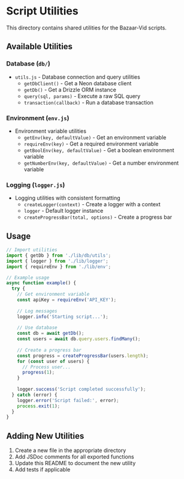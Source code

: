 # Script Utilities

This directory contains shared utilities for the Bazaar-Vid scripts.

## Available Utilities

### Database (`db/`)
- `utils.js` - Database connection and query utilities
  - `getDbClient()` - Get a Neon database client
  - `getDb()` - Get a Drizzle ORM instance
  - `query(sql, params)` - Execute a raw SQL query
  - `transaction(callback)` - Run a database transaction

### Environment (`env.js`)
- Environment variable utilities
  - `getEnv(key, defaultValue)` - Get an environment variable
  - `requireEnv(key)` - Get a required environment variable
  - `getBoolEnv(key, defaultValue)` - Get a boolean environment variable
  - `getNumberEnv(key, defaultValue)` - Get a number environment variable

### Logging (`logger.js`)
- Logging utilities with consistent formatting
  - `createLogger(context)` - Create a logger with a context
  - `logger` - Default logger instance
  - `createProgressBar(total, options)` - Create a progress bar

## Usage

```javascript
// Import utilities
import { getDb } from './lib/db/utils';
import { logger } from './lib/logger';
import { requireEnv } from './lib/env';

// Example usage
async function example() {
  try {
    // Get environment variable
    const apiKey = requireEnv('API_KEY');
    
    // Log messages
    logger.info('Starting script...');
    
    // Use database
    const db = await getDb();
    const users = await db.query.users.findMany();
    
    // Create a progress bar
    const progress = createProgressBar(users.length);
    for (const user of users) {
      // Process user...
      progress(1);
    }
    
    logger.success('Script completed successfully');
  } catch (error) {
    logger.error('Script failed:', error);
    process.exit(1);
  }
}
```

## Adding New Utilities

1. Create a new file in the appropriate directory
2. Add JSDoc comments for all exported functions
3. Update this README to document the new utility
4. Add tests if applicable

